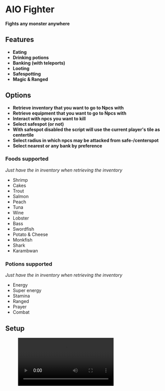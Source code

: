 # AIO Fighter

**Fights any monster anywhere**

## Features

- **Eating**
- **Drinking potions**
- **Banking (with teleports)**
- **Looting**
- **Safespotting**
- **Magic & Ranged**

## Options

- **Retrieve inventory that you want to go to Npcs with**
- **Retrieve equipment that you want to go to Npcs with**
- **Interact with npcs you want to kill**
- **Select safespot (or not)**
- **With safespot disabled the script will use the current player's tile as centertile**
- **Select radius in which npcs may be attacked from safe-/centerspot**
- **Select nearest or any bank by preference**

### Foods supported

*Just have the in inventory when retrieving the inventory*

- Shrimp
- Cakes
- Trout
- Salmon
- Peach
- Tuna
- Wine
- Lobster
- Bass
- Swordfish
- Potato & Cheese
- Monkfish
- Shark
- Karambwan

### Potions supported

*Just have the in inventory when retrieving the inventory*

- Energy
- Super energy
- Stamina
- Ranged
- Prayer
- Combat

## Setup

<figure class="video_container">
  <video controls>
    <source src="https://cloud.krulvis.space/s/R9MMakdep63rr7x/download/setup_blue_drags_example.mp4" type="video/mp4">
  </video>
</figure>

  
